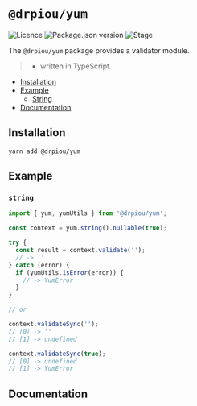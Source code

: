 # `@drpiou/yum`

![Licence](https://img.shields.io/github/license/drpiou/yum)
![Package.json version](https://img.shields.io/github/package-json/v/drpiou/yum)
![Stage](https://img.shields.io/badge/stage-experimental-important)

The `@drpiou/yum` package provides a validator module.

> - written in TypeScript.

<!--ts-->

- [Installation](#installation)
- [Example](#example)
  - [String](#string)
- [Documentation](#documentation)

<!--te-->

## Installation

```shell
yarn add @drpiou/yum
```

## Example

### `string`

```typescript
import { yum, yumUtils } from '@drpiou/yum';

const context = yum.string().nullable(true);

try {
  const result = context.validate('');
  // -> ''
} catch (error) {
  if (yumUtils.isError(error)) {
    // -> YumError
  }
}

// or

context.validateSync('');
// [0] -> ''
// [1] -> undefined

context.validateSync(true);
// [0] -> undefined
// [1] -> YumError
```

## Documentation

```typescript
```
